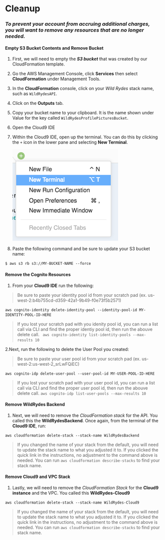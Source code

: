 # Cleanup

### *To prevent your account from accruing additional charges, you will want to remove any resources that are no longer needed.*

#### Empty S3 Bucket Contents and Remove Bucket

1. First, we will need to empty the ***S3 bucket*** that was created by our CloudFormation template.
2. Go the AWS Management Console, click **Services** then select **CloudFormation** under Management Tools.
3. In the **CloudFormation** console, click on your *Wild Rydes* stack name, such as `WildRydesAPI`.
4.  Click on the **Outputs** tab.
5.  Copy your bucket name to your clipboard. It is the name shown under Value for the key called `WildRydesProfilePicturesBucket`.
6.  Open the Cloud9 IDE 
7. Within the Cloud9 IDE, open up the terminal.  You can do this by clicking the `+` icon in the lower pane and selecting **New Terminal**.

	![Cloud9 Terminal](../images/cloud9-new-terminal.png)

8.  Paste the following command and be sure to update your S3 bucket name:
```
$ aws s3 rb s3://MY-BUCKET-NAME --force 
```

#### Remove the Cognito Resources
1.  From your **Cloud9 IDE** run the following:

> Be sure to paste your identity pool id from your scratch pad (ex. us-west-2:b4b755cd-d359-42a1-9b49-f0e73f5b2571)
	
```
aws cognito-identity delete-identity-pool --identity-pool-id MY-IDENTITY-POOL-ID-HERE
```
> If you lost your scratch pad with you idenity pool id, you can run a list call via CLI and find the proper identiy pool id, then run the abouve delete call.
``` aws cognito-identity list-identity-pools --max-results 10```

2.Next, run the following to delete the User Pool you created:

> Be sure to paste your user pool id from your scratch pad (ex. us-west-2:us-west-2_srLwFQiEC)

```
aws cognito-idp delete-user-pool --user-pool-id MY-USER-POOL-ID-HERE
```
> If you lost your scratch pad with your user pool id, you can run a list call via CLI and find the proper user pool id, then run the abouve delete call.
```aws cognito-idp list-user-pools --max-results 10```

#### Remove WildRydes Backend

1.  Next, we will need to remove the *CloudFormation stack* for the API.  You called this the **WildRydesBackend**.  Once again, from the terminal of the **Cloud9 IDE**, run:

```
aws cloudformation delete-stack --stack-name WildRydesBackend
```
> If you changed the name of your stack from the default, you will need to update the stack name to what you adjusted it to.  If you clicked the quick link in the instructions, no adjustment to the command above is needed.  You can run `aws cloudformation describe-stacks` to find your stack name.

#### Remove Cloud9 and VPC Stack

1.  Lastly, we will need to remove the *CloudFormation Stack* for the **Cloud9 instance** and the VPC.  You called this **WildRydes-Cloud9**

```
aws cloudformation delete-stack --stack-name WildRydes-Cloud9
```
> If you changed the name of your stack from the default, you will need to update the stack name to what you adjusted it to.  If you clicked the quick link in the instructions, no adjustment to the command above is needed.  You can run `aws cloudformation describe-stacks` to find your stack name.

